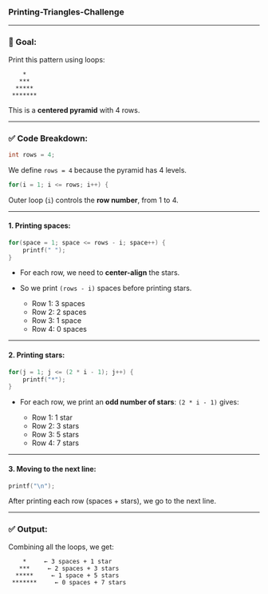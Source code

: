 ### Printing-Triangles-Challenge



---

### 🎯 Goal:

Print this pattern using loops:

```
    *
   ***
  *****
 *******
```

This is a **centered pyramid** with 4 rows.

---

### ✅ Code Breakdown:

```c
int rows = 4;
```

We define `rows = 4` because the pyramid has 4 levels.

```c
for(i = 1; i <= rows; i++) {
```

Outer loop (`i`) controls the **row number**, from 1 to 4.

---

#### 1. **Printing spaces:**

```c
for(space = 1; space <= rows - i; space++) {
    printf(" ");
}
```

* For each row, we need to **center-align** the stars.
* So we print `(rows - i)` spaces before printing stars.

  * Row 1: 3 spaces
  * Row 2: 2 spaces
  * Row 3: 1 space
  * Row 4: 0 spaces

---

#### 2. **Printing stars:**

```c
for(j = 1; j <= (2 * i - 1); j++) {
    printf("*");
}
```

* For each row, we print an **odd number of stars**:
  `(2 * i - 1)` gives:

  * Row 1: 1 star
  * Row 2: 3 stars
  * Row 3: 5 stars
  * Row 4: 7 stars

---

#### 3. **Moving to the next line:**

```c
printf("\n");
```

After printing each row (spaces + stars), we go to the next line.

---

### ✅ Output:

Combining all the loops, we get:

```
    *     ← 3 spaces + 1 star
   ***     ← 2 spaces + 3 stars
  *****     ← 1 space + 5 stars
 *******     ← 0 spaces + 7 stars
```


